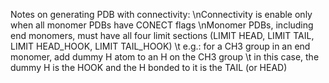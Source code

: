 Notes on generating PDB with connectivity:
\nConnectivity is enable only when all monomer PDBs have CONECT flags
\nMonomer PDBs, including end monomers,  must have all four limit sections (LIMIT HEAD, LIMIT TAIL, LIMIT HEAD_HOOK, LIMIT TAIL_HOOK)
\t	e.g.: for a CH3 group in an end monomer, add dummy H atom to an H on the CH3 group
\t	      in this case, the dummy H is the HOOK and the H bonded to it is the TAIL (or HEAD)
